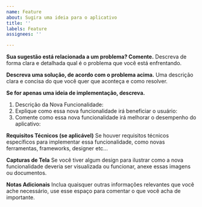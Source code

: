```yaml
---
name: Feature
about: Sugira uma ideia para o aplicativo
title: ''
labels: Feature
assignees: ''

---
```


**Sua sugestão está relacionada a um problema? Comente.**
Descreva de forma clara e detalhada qual é o problema que você está enfrentando.

**Descreva uma solução, de acordo com o problema acima.**
Uma descrição clara e concisa do que você quer que aconteça e como resolver.

**Se for apenas uma ideia de implementação, descreva.**
1. Descrição da Nova Funcionalidade:
2. Explique como essa nova funcionalidade irá beneficiar o usuário:
3. Comente como essa nova funcionalidade irá melhorar o desempenho do aplicativo:

**Requisitos Técnicos (se aplicável)**
Se houver requisitos técnicos específicos para implementar essa funcionalidade, como novas ferramentas, frameworks, designer etc...

**Capturas de Tela**
Se você tiver algum design para ilustrar como a nova funcionalidade deveria ser visualizada ou funcionar, anexe essas imagens ou documentos.

**Notas Adicionais**
Inclua quaisquer outras informações relevantes que você ache necessário, use esse espaço para comentar o que você acha de importante.
